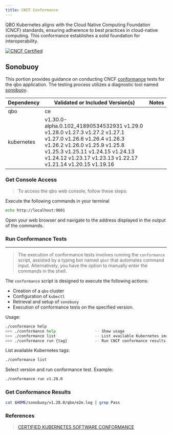 ```yaml
---
title: CNCF Conformance
---
```


QBO Kubernetes aligns with the Cloud Native Computing Foundation (CNCF) standards, ensuring adherence to best practices in cloud-native computing. This conformance establishes a solid foundation for interoperability.

[![CNCF Certified](images/certified-kubernetes-color.svg)](https://www.cncf.io/training/certification/software-conformance/)

## Sonobuoy

This portion provides guidance on conducting CNCF [conformance](https://www.cncf.io/certification/software-conformance/) tests for the qbo application. The testing process utilizes a diagnostic tool named [sonobuoy](https://github.com/vmware-tanzu/sonobuoy).

| Dependency | Validated or Included Version(s)                                                                                                                                                                                                             | Notes |
| ---------- | -------------------------------------------------------------------------------------------------------------------------------------------------------------------------------------------------------------------------------------------- | ----- |
| qbo        | ce                                                                                                                                                                                                                                           |
| kubernetes | v1.30.0-alpha.0.102_41890534532931 v1.29.0 v1.28.0 v1.27.3 v1.27.2 v1.27.1 v1.27.0 v1.26.6 v1.26.4 v1.26.3 v1.26.2 v1.26.0 v1.25.9 v1.25.8 v1.25.3 v1.25.11 v1.24.15 v1.24.13 v1.24.12 v1.23.17 v1.23.13 v1.22.17 v1.21.14 v1.20.15 v1.19.16 |

### Get Console Access

> To access the qbo web console, follow these steps:

Execute the following commands in your terminal

```bash
echo http://localhost:9601
```

Open your web browser and navigate to the address displayed in the output of the commands.

### Run Conformance Tests

---

> The execution of conformance tests involves running the `conformance` script, assisted by a typing bot named `qbot` that automates command input. Alternatively, you have the option to manually enter the commands in the shell.

The `conformance` script is designed to execute the following actions:

- Creation of a `qbo` cluster
- Configuration of `kubectl`
- Retrieval and setup of `sonobuoy`
- Execution of conformance tests on the specified version.

Usage:

```bash
./conformance help
>>> ./conformance help                 -- Show usage
>>> ./conformance list                 -- List available Kubernetes image tags
>>> ./conformance run {tag}            -- Run CNCF conformance results for qbo
```

List available Kubernetes tags:

```bash
./conformance list
```

Select version and run conformance test. Example:

```bash
./conformance run v1.28.0
```

### Get Conformance Results

```bash
cat $HOME/sonobuoy/v1.28.0/qbo/e2e.log | grep Pass
```

### References

> [CERTIFIED KUBERNETES SOFTWARE CONFORMANCE](https://www.cncf.io/certification/software-conformance/)
